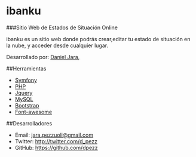 # ibanku
###Sitio Web de Estados de Situación Online

ibanku es un sitio web donde podrás crear,editar tu estado de situación en la nube, y acceder desde cualquier lugar.

Desarrollado por:
  [Daniel Jara](http://twitter.com/davegandy),
  
##Herramientas
- [Symfony](http://symfony.com/)
- [PHP](http://php.net/)
- [Jquery](https://jquery.com/)
- [MySQL](https://www.mysql.com/)
- [Bootstrap](http://getbootstrap.com/)
- [Font-awesome](http://fortawesome.github.io/Font-Awesome/)

##Desarrolladores
- Email: jara.pezzuoli@gmail.com
- Twitter: http://twitter.com/d_pezz
- GitHub: https://github.com/dpezz
